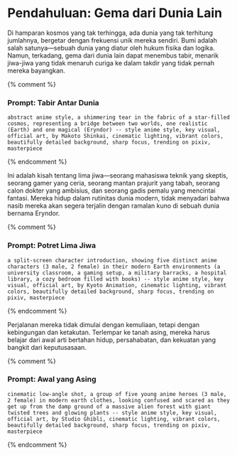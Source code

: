 # Pendahuluan: Gema dari Dunia Lain

Di hamparan kosmos yang tak terhingga, ada dunia yang tak terhitung jumlahnya, bergetar dengan frekuensi unik mereka sendiri. Bumi adalah salah satunya—sebuah dunia yang diatur oleh hukum fisika dan logika. Namun, terkadang, gema dari dunia lain dapat menembus tabir, menarik jiwa-jiwa yang tidak menaruh curiga ke dalam takdir yang tidak pernah mereka bayangkan.

{% comment %}
### Prompt: Tabir Antar Dunia
```
abstract anime style, a shimmering tear in the fabric of a star-filled cosmos, representing a bridge between two worlds, one realistic (Earth) and one magical (Eryndor) -- style anime style, key visual, official art, by Makoto Shinkai, cinematic lighting, vibrant colors, beautifully detailed background, sharp focus, trending on pixiv, masterpiece
```
{% endcomment %}

Ini adalah kisah tentang lima jiwa—seorang mahasiswa teknik yang skeptis, seorang gamer yang ceria, seorang mantan prajurit yang tabah, seorang calon dokter yang ambisius, dan seorang gadis pemalu yang mencintai fantasi. Mereka hidup dalam rutinitas dunia modern, tidak menyadari bahwa nasib mereka akan segera terjalin dengan ramalan kuno di sebuah dunia bernama Eryndor.

{% comment %}
### Prompt: Potret Lima Jiwa
```
a split-screen character introduction, showing five distinct anime characters (3 male, 2 female) in their modern Earth environments (a university classroom, a gaming setup, a military barracks, a hospital library, a cozy bedroom filled with books) -- style anime style, key visual, official art, by Kyoto Animation, cinematic lighting, vibrant colors, beautifully detailed background, sharp focus, trending on pixiv, masterpiece
```
{% endcomment %}

Perjalanan mereka tidak dimulai dengan kemuliaan, tetapi dengan kebingungan dan ketakutan. Terlempar ke tanah asing, mereka harus belajar dari awal arti bertahan hidup, persahabatan, dan kekuatan yang bangkit dari keputusasaan.

{% comment %}
### Prompt: Awal yang Asing
```
cinematic low-angle shot, a group of five young anime heroes (3 male, 2 female) in modern earth clothes, looking confused and scared as they get up from the damp ground of a massive alien forest with giant twisted trees and glowing plants -- style anime style, key visual, official art, by Studio Ghibli, cinematic lighting, vibrant colors, beautifully detailed background, sharp focus, trending on pixiv, masterpiece
```
{% endcomment %}
